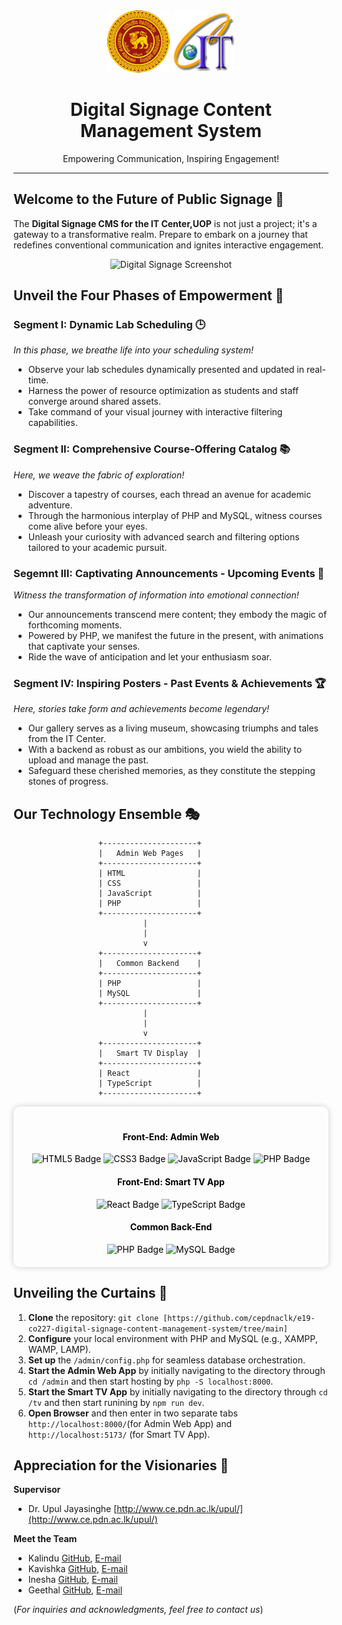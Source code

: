 <div align="center">
    <img src="tv\src\assets\UOPLogo.svg" alt="Logo 1" width="100">
    <img src="tv\src\assets\ITCenterLogo.svg" alt="Logo 2" width="100">
    <h1>Digital Signage Content Management System</h1>
    <p>Empowering Communication, Inspiring Engagement!</p>
</div>


---

## Welcome to the Future of Public Signage 🌟

The **Digital Signage CMS for the IT Center,UOP** is not just a project; it's a gateway to a transformative realm. Prepare to embark on a journey that redefines conventional communication and ignites interactive engagement.

<p align="center">
    <img src="/docs/images/sim.png" alt="Digital Signage Screenshot" width="800">
</p>

## Unveil the Four Phases of Empowerment 🚀

### Segment I: Dynamic Lab Scheduling 🕒

*In this phase, we breathe life into your scheduling system!*

- Observe your lab schedules dynamically presented and updated in real-time.
- Harness the power of resource optimization as students and staff converge around shared assets.
- Take command of your visual journey with interactive filtering capabilities.

### Segment II: Comprehensive Course-Offering Catalog 📚

*Here, we weave the fabric of exploration!*

- Discover a tapestry of courses, each thread an avenue for academic adventure.
- Through the harmonious interplay of PHP and MySQL, witness courses come alive before your eyes.
- Unleash your curiosity with advanced search and filtering options tailored to your academic pursuit.

### Segemnt III: Captivating Announcements - Upcoming Events 🎉

*Witness the transformation of information into emotional connection!*

- Our announcements transcend mere content; they embody the magic of forthcoming moments.
- Powered by PHP, we manifest the future in the present, with animations that captivate your senses.
- Ride the wave of anticipation and let your enthusiasm soar.

### Segment IV: Inspiring Posters - Past Events & Achievements 🏆

*Here, stories take form and achievements become legendary!*

- Our gallery serves as a living museum, showcasing triumphs and tales from the IT Center.
- With a backend as robust as our ambitions, you wield the ability to upload and manage the past.
- Safeguard these cherished memories, as they constitute the stepping stones of progress.

## Our Technology Ensemble 🎭
```
                   +---------------------+
                   |   Admin Web Pages   |
                   +---------------------+
                   | HTML                |
                   | CSS                 |
                   | JavaScript          |
                   | PHP                 |
                   +---------------------+
                             |
                             |
                             v
                   +---------------------+
                   |   Common Backend    |
                   +---------------------+
                   | PHP                 |
                   | MySQL               |
                   +---------------------+
                             |
                             |
                             v
                   +---------------------+
                   |   Smart TV Display  |
                   +---------------------+
                   | React               |
                   | TypeScript          |
                   +---------------------+
```
<div style="background-image: url('/docs/images/white.jpg'); padding: 20px; border-radius: 10px; box-shadow: 0 0 10px rgba(0, 0, 0, 0.2); text-align: center; color: #000000;">
    <h4>Front-End: Admin Web</h4>
    <img src="https://img.shields.io/badge/HTML5-E34F26?logo=html5&logoColor=fff&style=plastic" alt="HTML5 Badge">
    <img src="https://img.shields.io/badge/CSS3-1572B6?logo=css3&logoColor=fff&style=plastic" alt="CSS3 Badge">
    <img src="https://img.shields.io/badge/JavaScript-F7DF1E?logo=javascript&logoColor=000&style=plastic" alt="JavaScript Badge">
    <img src="https://img.shields.io/badge/PHP-777BB4?logo=php&logoColor=fff&style=plastic" alt="PHP Badge">

<h4>Front-End: Smart TV App</h4>
    <img src="https://img.shields.io/badge/React-61DAFB?logo=react&logoColor=000&style=plastic" alt="React Badge">
    <img src="https://img.shields.io/badge/TypeScript-3178C6?logo=typescript&logoColor=fff&style=plastic" alt="TypeScript Badge">

<h4>Common Back-End</h4>
    <img src="https://img.shields.io/badge/PHP-777BB4?logo=php&logoColor=fff&style=plastic" alt="PHP Badge">
    <img src="https://img.shields.io/badge/MySQL-4479A1?logo=mysql&logoColor=fff&style=plastic" alt="MySQL Badge">
</div>


## Unveiling the Curtains 🚪

1. **Clone** the repository: `git clone [https://github.com/cepdnaclk/e19-co227-digital-signage-content-management-system/tree/main]`
2. **Configure** your local environment with PHP and MySQL (e.g., XAMPP, WAMP, LAMP).
3. **Set up** the `/admin/config.php` for seamless database orchestration.
4. **Start the Admin Web App** by initially navigating to the directory through `cd /admin` and then start hosting by `php -S localhost:8000`.
5. **Start the Smart TV App** by initially navigating to the directory through `cd /tv` and then start runining by `npm run dev`.
6. **Open Browser** and then enter in two separate tabs `http://localhost:8000/`(for Admin Web App) and `http://localhost:5173/` (for Smart TV App).  

## Appreciation for the Visionaries 🙌

**Supervisor**
- Dr. Upul Jayasinghe [http://www.ce.pdn.ac.lk/upul/](http://www.ce.pdn.ac.lk/upul/)

**Meet the Team**
- Kalindu [GitHub](https://github.com/KalinduWijerathna), [E-mail](e19446@eng.pdn.ac.lk)
- Kavishka [GitHub](https://github.com/Kavishkagaya), [E-mail](e19309@eng.pdn.ac.lk)
- Inesha [GitHub](https://github.com/inesha21), [E-mail](e19090@eng.pdn.ac.lk)
- Geethal [GitHub](https://github.com/GeethalWickramasingha), [E-mail](e19436@eng.pdn.ac.lk)

(*For inquiries and acknowledgments, feel free to contact us*)
